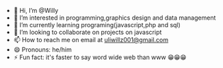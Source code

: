 - 👋 Hi, I’m @Willy
- 👀 I’m interested in programming,graphics design and data management
- 🌱 I’m currently learning programing(javascript,php and sql)
- 💞️ I’m looking to collaborate on projects on javascript
- 📫 How to reach me on email at uliwillz001@gmail.com 
- 😄 Pronouns: he/him
- ⚡ Fun fact: it's faster to say word wide web than www 😁😁😁

<!---
Hiwson/Hiwson is a ✨ special ✨ repository because its `README.md` (this file) appears on your GitHub profile.
You can click the Preview link to take a look at your changes.
--->
